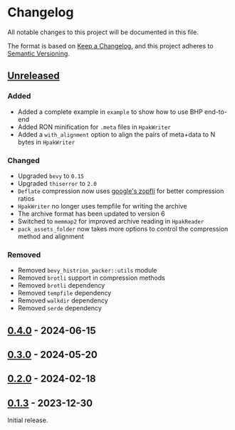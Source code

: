 # Changelog

All notable changes to this project will be documented in this file.

The format is based on [Keep a Changelog](https://keepachangelog.com/en/1.1.0/),
and this project adheres to [Semantic Versioning](https://semver.org/spec/v2.0.0.html).

## [Unreleased]

### Added

- Added a complete example in `example` to show how to use BHP end-to-end
- Added RON minification for `.meta` files in `HpakWriter`
- Added a `with_alignment` option to align the pairs of meta+data to N bytes in `HpakWriter`

### Changed

- Upgraded `bevy` to `0.15`
- Upgraded `thiserror` to `2.0`
- `Deflate` compression now uses [google's zopfli](https://crates.io/crates/zopfli) for better compression ratios
- `HpakWriter` no longer uses tempfile for writing the archive
- The archive format has been updated to version 6
- Switched to `memmap2` for improved archive reading in `HpakReader`
- `pack_assets_folder` now takes more options to control the compression method and alignment

### Removed

- Removed `bevy_histrion_packer::utils` module
- Removed `brotli` support in compression methods
- Removed `brotli` dependency
- Removed `tempfile` dependency
- Removed `walkdir` dependency
- Removed `serde` dependency

## [0.4.0] - 2024-06-15

## [0.3.0] - 2024-05-20

## [0.2.0] - 2024-02-18

## [0.1.3] - 2023-12-30

Initial release.

[Unreleased]: https://github.com/ldubos/bevy-histrion-packer/compare/v0.4.0...HEAD
[0.4.0]: https://github.com/ldubos/bevy-histrion-packer/compare/v0.3.0...v0.4.0
[0.3.0]: https://github.com/ldubos/bevy-histrion-packer/compare/v0.2.0...v0.3.0
[0.2.0]: https://github.com/ldubos/bevy-histrion-packer/compare/v0.1.3...v0.2.0
[0.1.3]: https://github.com/ldubos/bevy-histrion-packer/releases/tag/v0.1.3
